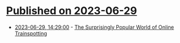 # [Published on 2023-06-29](index.md)

* [2023-06-29, 14:29:00](https://soylentnews.org/article.pl?sid=23/06/28/1741236&from=rss) - [The Surprisingly Popular World of Online Trainspotting](https://soylentnews.org/article.pl?sid=23/06/28/1741236&from=rss)
